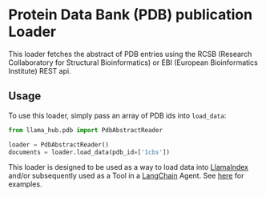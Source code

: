 # Protein Data Bank (PDB) publication Loader

This loader fetches the abstract of PDB entries using the RCSB (Research Collaboratory for Structural Bioinformatics) or EBI (European Bioinformatics Institute) REST api.

## Usage

To use this loader, simply pass an array of PDB ids into `load_data`:

```python
from llama_hub.pdb import PdbAbstractReader

loader = PdbAbstractReader()
documents = loader.load_data(pdb_id=['1cbs'])
```

This loader is designed to be used as a way to load data into [LlamaIndex](https://github.com/jerryjliu/llama_index/tree/main/llama_index) and/or subsequently used as a Tool in a [LangChain](https://github.com/hwchase17/langchain) Agent. See [here](https://github.com/emptycrown/llama-hub/tree/main) for examples.

